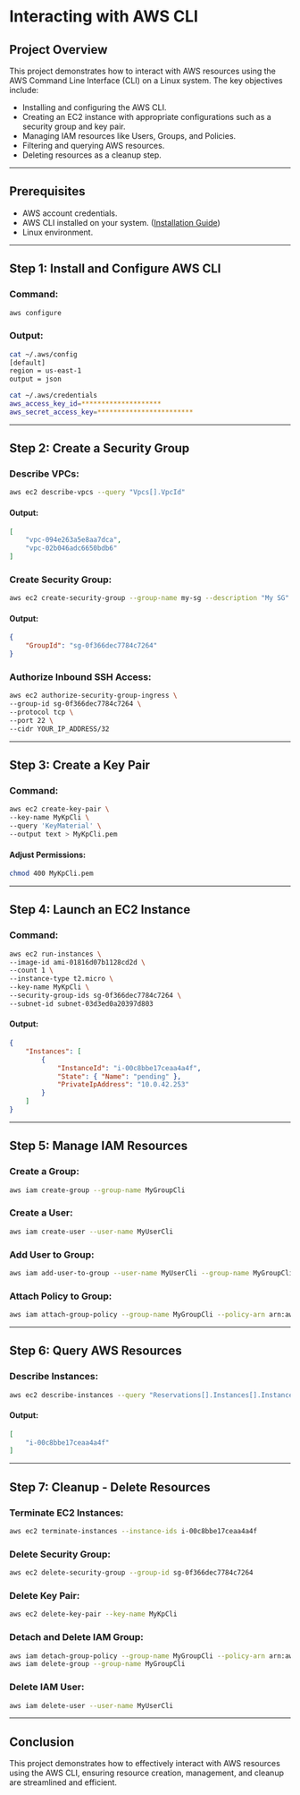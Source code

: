 # Interacting with AWS CLI

## Project Overview
This project demonstrates how to interact with AWS resources using the AWS Command Line Interface (CLI) on a Linux system. The key objectives include:

- Installing and configuring the AWS CLI.
- Creating an EC2 instance with appropriate configurations such as a security group and key pair.
- Managing IAM resources like Users, Groups, and Policies.
- Filtering and querying AWS resources.
- Deleting resources as a cleanup step.

---

## Prerequisites
- AWS account credentials.
- AWS CLI installed on your system. ([Installation Guide](https://docs.aws.amazon.com/cli/latest/userguide/install-cliv2.html))
- Linux environment.

---

## Step 1: Install and Configure AWS CLI
### Command:
```bash
aws configure
```
### Output:
```bash
cat ~/.aws/config
[default]
region = us-east-1
output = json

cat ~/.aws/credentials
aws_access_key_id=********************
aws_secret_access_key=************************
```

---

## Step 2: Create a Security Group
### Describe VPCs:
```bash
aws ec2 describe-vpcs --query "Vpcs[].VpcId"
```
#### Output:
```json
[
    "vpc-094e263a5e8aa7dca",
    "vpc-02b046adc6650bdb6"
]
```

### Create Security Group:
```bash
aws ec2 create-security-group --group-name my-sg --description "My SG" --vpc-id vpc-02b046adc6650bdb6
```
#### Output:
```json
{
    "GroupId": "sg-0f366dec7784c7264"
}
```

### Authorize Inbound SSH Access:
```bash
aws ec2 authorize-security-group-ingress \
--group-id sg-0f366dec7784c7264 \
--protocol tcp \
--port 22 \
--cidr YOUR_IP_ADDRESS/32
```

---

## Step 3: Create a Key Pair
### Command:
```bash
aws ec2 create-key-pair \
--key-name MyKpCli \
--query 'KeyMaterial' \
--output text > MyKpCli.pem
```
#### Adjust Permissions:
```bash
chmod 400 MyKpCli.pem
```

---

## Step 4: Launch an EC2 Instance
### Command:
```bash
aws ec2 run-instances \
--image-id ami-01816d07b1128cd2d \
--count 1 \
--instance-type t2.micro \
--key-name MyKpCli \
--security-group-ids sg-0f366dec7784c7264 \
--subnet-id subnet-03d3ed0a20397d803
```
#### Output:
```json
{
    "Instances": [
        {
            "InstanceId": "i-00c8bbe17ceaa4a4f",
            "State": { "Name": "pending" },
            "PrivateIpAddress": "10.0.42.253"
        }
    ]
}
```

---

## Step 5: Manage IAM Resources
### Create a Group:
```bash
aws iam create-group --group-name MyGroupCli
```
### Create a User:
```bash
aws iam create-user --user-name MyUserCli
```
### Add User to Group:
```bash
aws iam add-user-to-group --user-name MyUserCli --group-name MyGroupCli
```
### Attach Policy to Group:
```bash
aws iam attach-group-policy --group-name MyGroupCli --policy-arn arn:aws:iam::aws:policy/AmazonEC2FullAccess
```

---

## Step 6: Query AWS Resources
### Describe Instances:
```bash
aws ec2 describe-instances --query "Reservations[].Instances[].InstanceId"
```
#### Output:
```json
[
    "i-00c8bbe17ceaa4a4f"
]
```

---

## Step 7: Cleanup - Delete Resources
### Terminate EC2 Instances:
```bash
aws ec2 terminate-instances --instance-ids i-00c8bbe17ceaa4a4f
```

### Delete Security Group:
```bash
aws ec2 delete-security-group --group-id sg-0f366dec7784c7264
```

### Delete Key Pair:
```bash
aws ec2 delete-key-pair --key-name MyKpCli
```

### Detach and Delete IAM Group:
```bash
aws iam detach-group-policy --group-name MyGroupCli --policy-arn arn:aws:iam::aws:policy/AmazonEC2FullAccess
aws iam delete-group --group-name MyGroupCli
```

### Delete IAM User:
```bash
aws iam delete-user --user-name MyUserCli
```

---

## Conclusion
This project demonstrates how to effectively interact with AWS resources using the AWS CLI, ensuring resource creation, management, and cleanup are streamlined and efficient.

